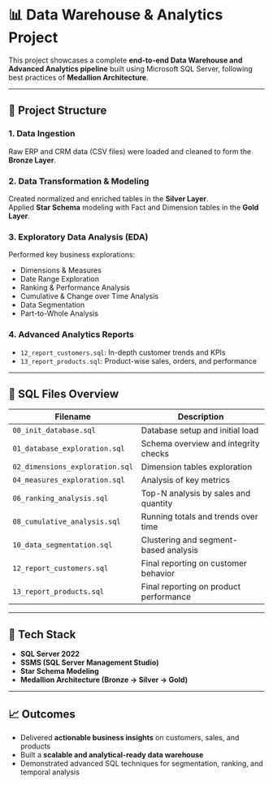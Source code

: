 # 📊 Data Warehouse & Analytics Project

This project showcases a complete **end-to-end Data Warehouse and Advanced Analytics pipeline** built using Microsoft SQL Server, following best practices of **Medallion Architecture**.

---

## 🚀 Project Structure

### 1. Data Ingestion  
Raw ERP and CRM data (CSV files) were loaded and cleaned to form the **Bronze Layer**.

### 2. Data Transformation & Modeling  
Created normalized and enriched tables in the **Silver Layer**.  
Applied **Star Schema** modeling with Fact and Dimension tables in the **Gold Layer**.

### 3. Exploratory Data Analysis (EDA)  
Performed key business explorations:
- Dimensions & Measures
- Date Range Exploration
- Ranking & Performance Analysis
- Cumulative & Change over Time Analysis
- Data Segmentation
- Part-to-Whole Analysis

### 4. Advanced Analytics Reports
- `12_report_customers.sql`: In-depth customer trends and KPIs  
- `13_report_products.sql`: Product-wise sales, orders, and performance

---

## 📁 SQL Files Overview

| Filename                         | Description                              |
|----------------------------------|------------------------------------------|
| `00_init_database.sql`           | Database setup and initial load          |
| `01_database_exploration.sql`    | Schema overview and integrity checks     |
| `02_dimensions_exploration.sql`  | Dimension tables exploration             |
| `04_measures_exploration.sql`    | Analysis of key metrics                  |
| `06_ranking_analysis.sql`        | Top-N analysis by sales and quantity     |
| `08_cumulative_analysis.sql`     | Running totals and trends over time      |
| `10_data_segmentation.sql`       | Clustering and segment-based analysis    |
| `12_report_customers.sql`        | Final reporting on customer behavior     |
| `13_report_products.sql`         | Final reporting on product performance   |

---

## 🧰 Tech Stack

- **SQL Server 2022**
- **SSMS (SQL Server Management Studio)**
- **Star Schema Modeling**
- **Medallion Architecture (Bronze → Silver → Gold)**

---

## 📈 Outcomes

- Delivered **actionable business insights** on customers, sales, and products  
- Built a **scalable and analytical-ready data warehouse**  
- Demonstrated advanced SQL techniques for segmentation, ranking, and temporal analysis
